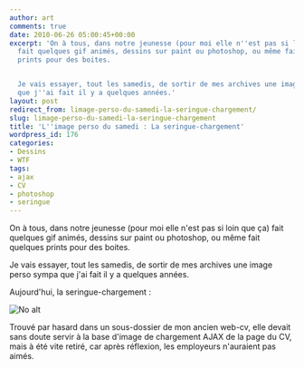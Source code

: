 ```yaml
---
author: art
comments: true
date: 2010-06-26 05:00:45+00:00
excerpt: 'On à tous, dans notre jeunesse (pour moi elle n''est pas si loin que ça)
  fait quelques gif animés, dessins sur paint ou photoshop, ou même fait quelques
  prints pour des boites.


  Je vais essayer, tout les samedis, de sortir de mes archives une image perso sympa
  que j''ai fait il y a quelques années.'
layout: post
redirect_from: limage-perso-du-samedi-la-seringue-chargement/
slug: limage-perso-du-samedi-la-seringue-chargement
title: 'L''image perso du samedi : La seringue-chargement'
wordpress_id: 176
categories:
- Dessins
- WTF
tags:
- ajax
- CV
- photoshop
- seringue
---
```


On à tous, dans notre jeunesse (pour moi elle n'est pas si loin que ça) fait quelques gif animés, dessins sur paint ou photoshop, ou même fait quelques prints pour des boites.

Je vais essayer, tout les samedis, de sortir de mes archives une image perso sympa que j'ai fait il y a quelques années.

Aujourd'hui, la seringue-chargement :

<img alt="No alt" data-src="https://static.irz.fr/2010/06/seringue.gif" src="https://static.irz.fr/thumb.php?size=<100&crop=0&src=https://static.irz.fr/2010/06/seringue.gif" />

Trouvé par hasard dans un sous-dossier de mon ancien web-cv, elle devait sans doute servir à la base d'image de chargement AJAX de la page du CV, mais à été vite retiré, car après réflexion, les employeurs n'auraient pas aimés.
